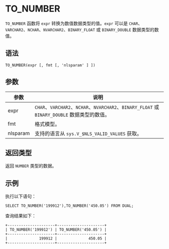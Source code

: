 TO_NUMBER 
==============================



`TO_NUMBER` 函数将 `expr` 转换为数值数据类型的值。`expr` 可以是 `CHAR`、`VARCHAR2`、`NCHAR`、`NVARCHAR2`、`BINARY_FLOAT` 或 `BINARY_DOUBLE` 数据类型的数值。

语法 
--------------

    TO_NUMBER(expr [, fmt [, 'nlsparam' ] ])



参数 
--------------



|    参数    |                                       说明                                        |
|----------|---------------------------------------------------------------------------------|
| expr     | `CHAR`、`VARCHAR2`、`NCHAR`、`NVARCHAR2`、`BINARY_FLOAT` 或 `BINARY_DOUBLE` 数据类型的数值。 |
| fmt      | 格式模型。                                                                           |
| nlsparam | 支持的语言从 `sys.V_$NLS_VALID_VALUES` 获取。                                            |



返回类型 
----------------

返回 `NUMBER` 类型的数据。

示例 
--------------

执行以下语句：

    SELECT TO_NUMBER('199912'),TO_NUMBER('450.05') FROM DUAL;



查询结果如下：

    +---------------------+---------------------+
    | TO_NUMBER('199912') | TO_NUMBER('450.05') |
    +---------------------+---------------------+
    |              199912 |              450.05 |
    +---------------------+---------------------+


